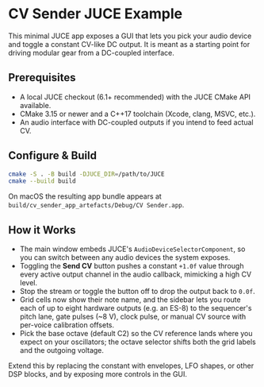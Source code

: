# CV Sender JUCE Example

This minimal JUCE app exposes a GUI that lets you pick your audio device and
toggle a constant CV-like DC output. It is meant as a starting point for
driving modular gear from a DC-coupled interface.

## Prerequisites

- A local JUCE checkout (6.1+ recommended) with the JUCE CMake API available.
- CMake 3.15 or newer and a C++17 toolchain (Xcode, clang, MSVC, etc.).
- An audio interface with DC-coupled outputs if you intend to feed actual CV.

## Configure & Build

```bash
cmake -S . -B build -DJUCE_DIR=/path/to/JUCE
cmake --build build
```

On macOS the resulting app bundle appears at `build/cv_sender_app_artefacts/Debug/CV Sender.app`.

## How it Works

- The main window embeds JUCE's `AudioDeviceSelectorComponent`, so you can
  switch between any audio devices the system exposes.
- Toggling the **Send CV** button pushes a constant `+1.0f` value through every
  active output channel in the audio callback, mimicking a high CV level.
- Stop the stream or toggle the button off to drop the output back to `0.0f`.
- Grid cells now show their note name, and the sidebar lets you route each of up to
  eight hardware outputs (e.g. an ES-8) to the sequencer's pitch lane, gate pulses (~8 V),
  clock pulse, or manual CV source with per-voice calibration offsets.
- Pick the base octave (default C2) so the CV reference lands where you expect on your
  oscillators; the octave selector shifts both the grid labels and the outgoing voltage.

Extend this by replacing the constant with envelopes, LFO shapes, or other DSP
blocks, and by exposing more controls in the GUI.
